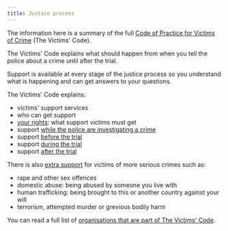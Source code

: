 ```yaml
---
title: Justice process
---
```

The information here is a summary of the full [Code of Practice for Victims of Crime](https://www.gov.uk/government/publications/the-code-of-practice-for-victims-of-crime) (The Victims' Code).

The Victims' Code explains what should happen from when you tell the police about a crime until after the trial.

Support is available at every stage of the justice process so you understand what is happening and can get answers to your questions.

The Victims' Code explains:

- victims' support services
- who can get support
- [your rights](your-rights.html): what support victims must get
- support [while the police are investigating a crime](/justice-article.html#police-investigation)
- support [before the trial](/justice-article.html#before-trial)
- support [during the trial](/justice-article.html#during-trial)
- support [after the trial](/justice-article.html#after-trial)

There is also [extra support](special-measures.html) for victims of more serious crimes such as:

- rape and other sex offences
- domestic abuse: being abused by someone you live with 
- human trafficking: being brought to this or another country against your will
- terrorism, attempted murder or grevious bodily harm

You can read a full list of [organisations that are part of The Victims' Code](/organisations.html). 
